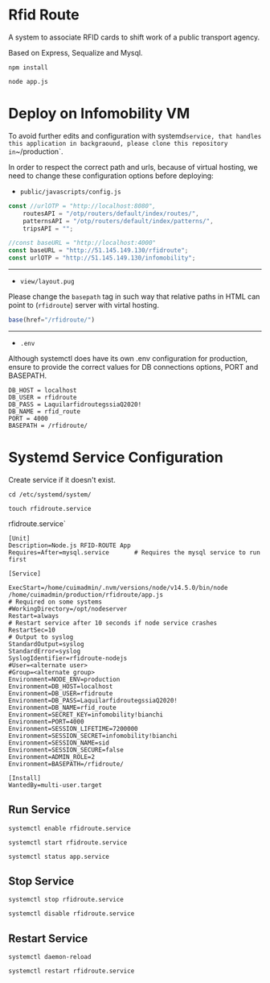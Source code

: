 # Rfid Route
A system to associate RFID cards to shift work of a public transport agency.

Based on Express, Sequalize and Mysql.

```shell
npm install

node app.js
```

# Deploy on Infomobility VM
To avoid further edits and configuration with systemd` service, that handles this application in backgraound, please clone this repository in
`~/production`.

In order to respect the correct path and urls, because of virtual hosting, we need to change these configuration options before deploying:

- `public/javascripts/config.js`
```js
const //urlOTP = "http://localhost:8080",
    routesAPI = "/otp/routers/default/index/routes/",
    patternsAPI = "/otp/routers/default/index/patterns/",
    tripsAPI = "";

//const baseURL = "http://localhost:4000"
const baseURL = "http://51.145.149.130/rfidroute";
const urlOTP = "http://51.145.149.130/infomobility";
```
---
- ``view/layout.pug``

Please change the ``basepath`` tag in such way that relative paths in HTML can point to (`rfidroute`) server with virtal hosting.
```js
base(href="/rfidroute/")
```
---
- ``.env``

Although systemctl does have its own .env configuration for production, ensure to provide the correct values for DB connections options, PORT and BASEPATH.
```dotenv
DB_HOST = localhost
DB_USER = rfidroute
DB_PASS = LaquilarfidroutegssiaQ2020!
DB_NAME = rfid_route
PORT = 4000
BASEPATH = /rfidroute/
```

# Systemd Service Configuration
Create service if it doesn't exist.
```
cd /etc/systemd/system/ 

touch rfidroute.service
```

rfidroute.service`
```shell
[Unit]
Description=Node.js RFID-ROUTE App
Requires=After=mysql.service       # Requires the mysql service to run first

[Service]

ExecStart=/home/cuimadmin/.nvm/versions/node/v14.5.0/bin/node /home/cuimadmin/production/rfidroute/app.js
# Required on some systems
#WorkingDirectory=/opt/nodeserver
Restart=always
# Restart service after 10 seconds if node service crashes
RestartSec=10
# Output to syslog
StandardOutput=syslog
StandardError=syslog
SyslogIdentifier=rfidroute-nodejs
#User=<alternate user>
#Group=<alternate group>
Environment=NODE_ENV=production
Environment=DB_HOST=localhost
Environment=DB_USER=rfidroute
Environment=DB_PASS=LaquilarfidroutegssiaQ2020!
Environment=DB_NAME=rfid_route
Environment=SECRET_KEY=infomobility!bianchi
Environment=PORT=4000
Environment=SESSION_LIFETIME=7200000
Environment=SESSION_SECRET=infomobility!bianchi
Environment=SESSION_NAME=sid
Environment=SESSION_SECURE=false
Environment=ADMIN_ROLE=2
Environment=BASEPATH=/rfidroute/

[Install]
WantedBy=multi-user.target

```

## Run Service
````shell
systemctl enable rfidroute.service

systemctl start rfidroute.service

systemctl status app.service
````

## Stop Service
````shell
systemctl stop rfidroute.service

systemctl disable rfidroute.service
````

## Restart Service
````shell
systemctl daemon-reload

systemctl restart rfidroute.service
````
